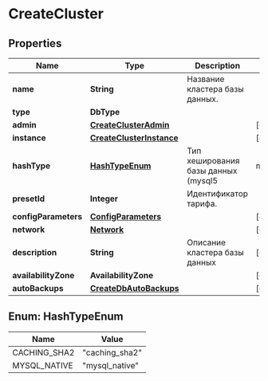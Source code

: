 

# CreateCluster


## Properties

| Name | Type | Description | Notes |
|------------ | ------------- | ------------- | -------------|
|**name** | **String** | Название кластера базы данных. |  |
|**type** | **DbType** |  |  |
|**admin** | [**CreateClusterAdmin**](CreateClusterAdmin.md) |  |  [optional] |
|**instance** | [**CreateClusterInstance**](CreateClusterInstance.md) |  |  [optional] |
|**hashType** | [**HashTypeEnum**](#HashTypeEnum) | Тип хеширования базы данных (mysql5 | mysql | postgres). |  [optional] |
|**presetId** | **Integer** | Идентификатор тарифа. |  |
|**configParameters** | [**ConfigParameters**](ConfigParameters.md) |  |  [optional] |
|**network** | [**Network**](Network.md) |  |  [optional] |
|**description** | **String** | Описание кластера базы данных |  [optional] |
|**availabilityZone** | **AvailabilityZone** |  |  [optional] |
|**autoBackups** | [**CreateDbAutoBackups**](CreateDbAutoBackups.md) |  |  [optional] |



## Enum: HashTypeEnum

| Name | Value |
|---- | -----|
| CACHING_SHA2 | &quot;caching_sha2&quot; |
| MYSQL_NATIVE | &quot;mysql_native&quot; |



